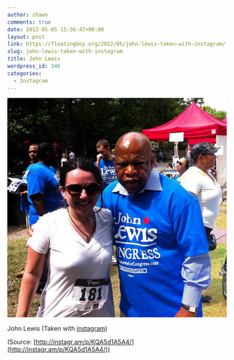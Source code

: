 ```yaml
---
author: shawn
comments: true
date: 2012-05-05 15:36:47+00:00
layout: post
link: https://floatingboy.org/2012/05/john-lewis-taken-with-instagram/
slug: john-lewis-taken-with-instagram
title: John Lewis
wordpress_id: 346
categories:
  - Instagram
---
```


[![](/assets/media/2012/06/tumblr_m3k3dbAv9l1qzw17so1_1280.jpg)](http://instagr.am/p/KQA5d1A5A4/)

John Lewis (Taken with [instagram](http://instagr.am))

(Source: [http://instagr.am/p/KQA5d1A5A4/](http://instagr.am/p/KQA5d1A5A4/))
